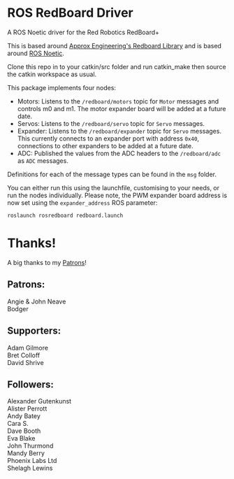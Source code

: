 # ROS RedBoard Driver
A ROS Noetic driver for the Red Robotics RedBoard+

This is based around [Approx Engineering's Redboard Library](https://github.com/ApproxEng/RedBoard) and is based around [ROS Noetic](http://wiki.ros.org/noetic/).

Clone this repo in to your catkin/src folder and run catkin_make then source the catkin workspace as usual.

This package implements four nodes:
- Motors: Listens to the `/redboard/motors` topic for `Motor` messages and controls m0 and m1. The motor expander board will be added at a future date.
- Servos: Listens to the `/redboard/servo` topic for `Servo` messages.
- Expander: Listens to the `/redboard/expander` topic for `Servo` messages. This currently connects to an expander port with address `0x40`, connections to other expanders to be added at a future date.
- ADC: Published the values from the ADC headers to the `/redboard/adc` as `ADC` messages.

Definitions for each of the message types can be found in the `msg` folder.


You can either run this using the launchfile, customising to your needs, or run the nodes individually. Please note, the PWM expander board address is now set using the `expander_address` ROS parameter:

`roslaunch rosredboard redboard.launch`  

Thanks!
=

A big thanks to my [Patrons](https://www.patreon.com/neaveeng)!

Patrons:  
----
Angie & John Neave  
Bodger

Supporters:
----
Adam Gilmore  
Bret Colloff  
David Shrive  

Followers:
----
Alexander Gutenkunst  
Alister Perrott  
Andy Batey  
Cara S.  
Dave Booth  
Eva Blake  
John Thurmond  
Mandy Berry  
Phoenix Labs Ltd  
Shelagh Lewins
